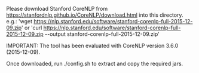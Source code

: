 Please download Stanford CoreNLP from https://stanfordnlp.github.io/CoreNLP/download.html into this directory.
e.g.:
 'wget https://nlp.stanford.edu/software/stanford-corenlp-full-2015-12-09.zip'
or
 'curl https://nlp.stanford.edu/software/stanford-corenlp-full-2015-12-09.zip --output stanford-corenlp-full-2015-12-09.zip'

IMPORTANT: The tool has been evaluated with CoreNLP version 3.6.0 (2015-12-09).

Once downloaded, run ./config.sh to extract and copy the required jars. 
